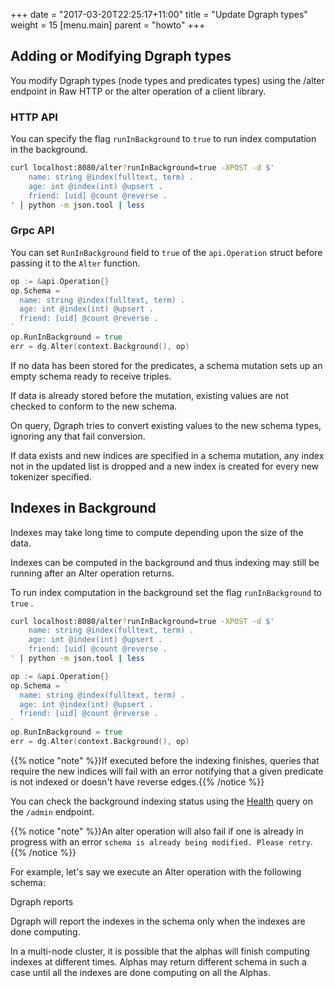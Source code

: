 +++
date = "2017-03-20T22:25:17+11:00"
title = "Update Dgraph types"
weight = 15
[menu.main]
    parent = "howto"
+++


## Adding or Modifying Dgraph types

You modify Dgraph types (node types and predicates types) using the /alter endpoint in Raw HTTP or the alter operation of a client library.
### HTTP API

You can specify the flag `runInBackground` to `true` to run
index computation in the background.

```sh
curl localhost:8080/alter?runInBackground=true -XPOST -d $'
    name: string @index(fulltext, term) .
    age: int @index(int) @upsert .
    friend: [uid] @count @reverse .
' | python -m json.tool | less
```

### Grpc API

You can set `RunInBackground` field to `true` of the `api.Operation`
struct before passing it to the `Alter` function.

```go
op := &api.Operation{}
op.Schema = `
  name: string @index(fulltext, term) .
  age: int @index(int) @upsert .
  friend: [uid] @count @reverse .
`
op.RunInBackground = true
err = dg.Alter(context.Background(), op)
```



If no data has been stored for the predicates, a schema mutation sets up an empty schema ready to receive triples.

If data is already stored before the mutation, existing values are not checked to conform to the new schema.  

On query, Dgraph tries to convert existing values to the new schema types, ignoring any that fail conversion.

If data exists and new indices are specified in a schema mutation, any index not in the updated list is dropped and a new index is created for every new tokenizer specified.




## Indexes in Background

Indexes may take long time to compute depending upon the size of the data.

Indexes can be computed in the background and thus indexing may still be running after an Alter operation returns.

To run index computation in the background set the flag `runInBackground` to `true` .

```sh
curl localhost:8080/alter?runInBackground=true -XPOST -d $'
    name: string @index(fulltext, term) .
    age: int @index(int) @upsert .
    friend: [uid] @count @reverse .
' | python -m json.tool | less
```

```go
op := &api.Operation{}
op.Schema = `
  name: string @index(fulltext, term) .
  age: int @index(int) @upsert .
  friend: [uid] @count @reverse .
`
op.RunInBackground = true
err = dg.Alter(context.Background(), op)
```

{{% notice "note" %}}If executed before the indexing finishes, queries that require the new indices will fail with an error
notifying that a given predicate is not indexed or doesn't have reverse edges.{{% /notice  %}}

You can check the background indexing status using the [Health](https://dgraph.io/docs/main/deploy/dgraph-alpha/#querying-health) query on the `/admin` endpoint.


{{% notice "note" %}}An alter operation will also fail if one is already in progress with an error
`schema is already being modified. Please retry`.{{% /notice  %}}

For example, let's say we execute an Alter operation with the following schema:

Dgraph reports 

Dgraph will report the indexes in the schema only when the indexes are done computing.  

In a multi-node cluster, it is possible that the alphas will finish computing indexes at different times. Alphas may return different schema in such a case until all the indexes are done computing on all the Alphas.



